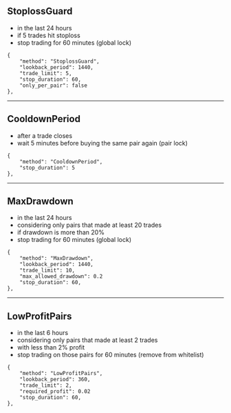 ## StoplossGuard
- in the last 24 hours
- if 5 trades hit stoploss
- stop trading for 60 minutes (global lock)
```
{
    "method": "StoplossGuard",
    "lookback_period": 1440,
    "trade_limit": 5,
    "stop_duration": 60,
    "only_per_pair": false
},
```
---
## CooldownPeriod
- after a trade closes
- wait 5 minutes before buying the same pair again (pair lock)
```
{
    "method": "CooldownPeriod",
    "stop_duration": 5
},
```
---
## MaxDrawdown
- in the last 24 hours
- considering only pairs that made at least 20 trades
- if drawdown is more than 20%
- stop trading for 60 minutes (global lock)
```
{
    "method": "MaxDrawdown",
    "lookback_period": 1440,
    "trade_limit": 10,
    "max_allowed_drawdown": 0.2
    "stop_duration": 60,
},
```
---
## LowProfitPairs
- in the last 6 hours
- considering only pairs that made at least 2 trades
- with less than 2% profit
- stop trading on those pairs for 60 minutes (remove from whitelist)
```
{
    "method": "LowProfitPairs",
    "lookback_period": 360,
    "trade_limit": 2,
    "required_profit": 0.02
    "stop_duration": 60,
},
```
